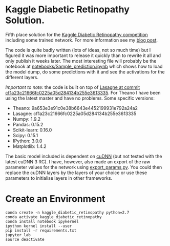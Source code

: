 # Kaggle Diabetic Retinopathy Solution.
Fifth place solution for the [Kaggle Diabetic Retinopathy competition](https://www.kaggle.com/c/diabetic-retinopathy-detection/) including some trained network. For more information see my [blog post](http://jeffreydf.github.io/diabetic-retinopathy-detection/).

The code is quite badly written (lots of ideas, not so much time) but I figured it was more important to release it quickly than to rewrite it all and only publish it weeks later. The most interesting file will probably be the notebook at
[notebooks/Sample_prediction.ipynb](https://github.com/JeffreyDF/kaggle_diabetic_retinopathy/blob/master/notebooks/Sample_prediction.ipynb) which shows how to load the model dump, do some predictions with it and see the activations for the different layers.

_Important to note:_ the code is built on top of [Lasagne at commit cf1a23c21666fc0225a05d284134b255e3613335](https://github.com/Lasagne/Lasagne/tree/cf1a23c21666fc0225a05d284134b255e3613335). For Theano I have been using the latest master and have no problems. Some specific versions:

- Theano: 9a653e3e91c0e38b6643e4452199931e792a24a2
- Lasagne: cf1a23c21666fc0225a05d284134b255e3613335
- Numpy: 1.9.2
- Pandas: 0.15.2
- Scikit-learn: 0.16.0
- Scipy: 0.15.1
- IPython: 3.0.0
- Matplotlib: 1.4.2

The basic model included is dependent on [cuDNN](https://developer.nvidia.com/cudnn) (but not tested with the latest cuDNN 3 RC). I have, however, also made an export of the raw parameter values for the network using [export_params.py](https://github.com/JeffreyDF/kaggle_diabetic_retinopathy/blob/master/export_params.py). You could then replace the cuDNN layers by the layers of your choice or use these parameters to initialise layers in other frameworks.

# Create an Environment

```
conda create -n kaggle_diabetic_retinopathy python=2.7
conda activate kaggle_diabetic_retinopathy
conda install notebook ipykernel
ipython kernel install --user
pip install -r requirements.txt
jupyter lab
source deactivate
```
